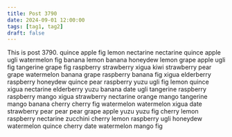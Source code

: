 ```yaml
---
title: Post 3790
date: 2024-09-01 12:00:00
tags: [tag1, tag2]
draft: false
---
```

This is post 3790.
quince
apple
fig
lemon
nectarine
nectarine
quince
apple
ugli
watermelon
fig
banana
lemon
banana
honeydew
lemon
grape
apple
ugli
fig
tangerine
grape
fig
raspberry
strawberry
xigua
kiwi
strawberry
pear
grape
watermelon
banana
grape
raspberry
banana
fig
xigua
elderberry
raspberry
honeydew
quince
pear
raspberry
yuzu
ugli
fig
lemon
quince
xigua
nectarine
elderberry
yuzu
banana
date
ugli
tangerine
raspberry
raspberry
mango
xigua
strawberry
nectarine
orange
mango
tangerine
mango
banana
cherry
cherry
fig
watermelon
watermelon
xigua
date
strawberry
pear
pear
pear
grape
apple
yuzu
yuzu
fig
cherry
lemon
raspberry
nectarine
zucchini
cherry
lemon
raspberry
ugli
honeydew
watermelon
quince
cherry
date
watermelon
mango
fig
